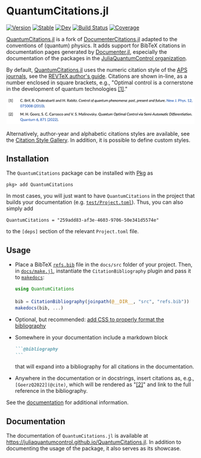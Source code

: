 # QuantumCitations.jl

[![Version](https://juliahub.com/docs/QuantumCitations/version.svg)](https://juliahub.com/ui/Packages/QuantumCitations/73HPB)
[![Stable](https://img.shields.io/badge/docs-stable-blue.svg)](https://juliaquantumcontrol.github.io/QuantumCitations.jl/)
[![Dev](https://img.shields.io/badge/docs-dev-blue.svg)](https://juliaquantumcontrol.github.io/QuantumCitations.jl/dev)
[![Build Status](https://github.com/JuliaQuantumControl/QuantumCitations.jl/workflows/CI/badge.svg)](https://github.com/JuliaQuantumControl/QuantumCitations.jl/actions)
[![Coverage](https://codecov.io/gh/JuliaQuantumControl/QuantumCitations.jl/branch/master/graph/badge.svg)](https://codecov.io/gh/JuliaQuantumControl/QuantumCitations.jl)


[QuantumCitations.jl](https://github.com/JuliaQuantumControl/QuantumCitations.jl#quantumcitationsjl) is a fork of [DocumenterCitations.jl](https://github.com/ali-ramadhan/DocumenterCitations.jl) adapted to the conventions of (quantum) physics. It adds support for BibTeX citations in documentation pages generated by [Documenter.jl](https://github.com/JuliaDocs/Documenter.jl), especially the documentation of the packages in the [JuliaQuantumControl organization](https://github.com/JuliaQuantumControl).

By default, [QuantumCitations.jl](https://github.com/JuliaQuantumControl/QuantumCitations.jl#quantumcitationsjl) uses the numeric citation style of the [APS journals](https://journals.aps.org), see the [REVTeX author's guide](https://www.ctan.org/tex-archive/macros/latex/contrib/revtex/auguide).  Citations are shown in-line, as a number enclosed in square brackets, e.g., "Optimal control is a cornerstone in the development of quantum technologies [[1]](#screenshot)."


<img id="screenshot" src="docs/src/assets/references.png" alt="Rendered bibliography of two references, [1] and [2]" width="830px">

Alternatively, author-year and alphabetic citations styles are available, see the [Citation Style Gallery](https://juliaquantumcontrol.github.io/QuantumCitations.jl/dev/gallery/). In addition, it is possible to define custom styles.


## Installation

The `QuantumCitations` package can be installed with [Pkg](https://pkgdocs.julialang.org/v1/) as

~~~
pkg> add QuantumCitations
~~~

In most cases, you will just want to have `QuantumCitations` in the project that builds your documentation (e.g. [`test/Project.toml`](https://github.com/JuliaQuantumControl/QuantumCitations.jl/blob/master/test/Project.toml)). Thus, you can also simply add

```
QuantumCitations = "259add83-af3e-4603-9706-50e341d5574e"
```

to the `[deps]` section of the relevant `Project.toml` file.


## Usage

*   Place a BibTeX [`refs.bib`](https://github.com/JuliaQuantumControl/QuantumCitations.jl/blob/master/docs/src/refs.bib) file in the `docs/src` folder of your project.  Then, in [`docs/make.jl`](https://github.com/JuliaQuantumControl/QuantumCitations.jl/blob/master/docs/make.jl), instantiate the `CitationBibliography` plugin and pass it to [`makedocs`](https://documenter.juliadocs.org/stable/lib/public/#Documenter.makedocs):

    ```julia
    using QuantumCitations

    bib = CitationBibliography(joinpath(@__DIR__, "src", "refs.bib"))
    makedocs(bib, ...)
    ```

*   Optional, but recommended: [add CSS to properly format the bibliography](https://juliaquantumcontrol.github.io/QuantumCitations.jl/stable/styling/)

*   Somewhere in your documentation include a markdown block

    ~~~markdown
    ```@bibliography
    ```
    ~~~

    that will expand into a bibliography for all citations in the documentation.

*   Anywhere in the documentation or in docstrings, insert citations as, e.g., `[GoerzQ2022](@cite)`, which will be rendered as "[[2]](#screenshot)" and link to the full reference in the bibliography.

See the [documentation](https://juliaquantumcontrol.github.io/QuantumCitations.jl) for additional information.

## Documentation

The documentation of `QuantumCitations.jl` is available at <https://juliaquantumcontrol.github.io/QuantumCitations.jl>. In addition to documenting the usage of the package, it also serves as its showcase.
